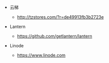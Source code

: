 * 云梯
  * http://tzstores.com/?r=de49913fb3b2723e


* Lantern
  * https://github.com/getlantern/lantern


* Linode
  * https://www.linode.com